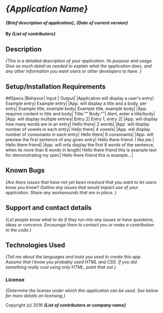 # _{Application Name}_

#### _{Brief description of application}, {Date of current version}_

#### By _**{List of contributors}**_

## Description

_{This is a detailed description of your application. Its purpose and usage.  Give as much detail as needed to explain what the application does, and any other information you want users or other developers to have. }_

## Setup/Installation Requirements

##Specs
|Behavior| Input | Output|
|Application will display a user's entry| Example entry| Example entry|
|App. will display a title and a body, per entry| Example title, example body| Example title, example body|
|App. requires content in title and body| Title:"" Body:""| Alert, enter a title/body|
|App. will display multiple entries| Entry 2| Entry 1, entry 2|
|App. will display how many words are in an entry| Hello there|  2 words|
|App. will display number of vowels in each entry| Hello there| 4 vowels|
|App. will display number of consonants in each entry| Hello there| 6 consonants|
|App. will preview the first sentence of any given entry| Hello there friend. I like pie.| Hello there friend|
|App. will only display the first 8 words of the sentence, when its more than 8 words in length| Hello there friend this is example text for demonstrating my spec| Hello there friend this is example...|
 



## Known Bugs

_{Are there issues that have not yet been resolved that you want to let users know you know?  Outline any issues that would impact use of your application.  Share any workarounds that are in place. }_

## Support and contact details

_{Let people know what to do if they run into any issues or have questions, ideas or concerns.  Encourage them to contact you or make a contribution to the code.}_

## Technologies Used

_{Tell me about the languages and tools you used to create this app. Assume that I know you probably used HTML and CSS. If you did something really cool using only HTML, point that out.}_

### License

*{Determine the license under which this application can be used.  See below for more details on licensing.}*

Copyright (c) 2016 **_{List of contributors or company name}_**
